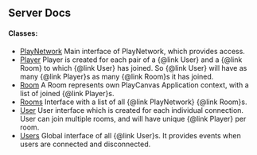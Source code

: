 ## Server Docs

#### Classes:

* [PlayNetwork](./PlayNetwork.md)  Main interface of PlayNetwork, which provides access.
* [Player](./Player.md)  Player is created for each pair of a {@link User} and a {@link Room}to which {@link User} has joined. So {@link User} will have as many {@link Player}sas many {@link Room}s it has joined.
* [Room](./Room.md)  A Room represents own PlayCanvas Application context,with a list of joined {@link Player}s.
* [Rooms](./Rooms.md)  Interface with a list of all {@link PlayNetwork} {@link Room}s.
* [User](./User.md)  User interface which is created for each individual connection.User can join multiple rooms, and will have unique {@link Player} per room.
* [Users](./Users.md)  Global interface of all {@link User}s.It provides events when users are connected and disconnected.
